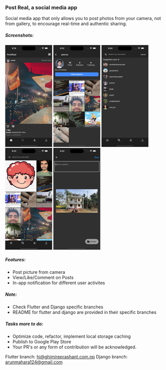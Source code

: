 ### Post Real, a social media app

Social media app that only allows you to post photos from your camera, not from gallery, to encourage real-time and authentic sharing.

##### Screenshots:

![Post Screenshot](./docs/post_ss.png) ![Profile Screenshot](./docs/profile_ss.png) ![Search Users Screenshot](./docs/searchusers_ss.png) ![Search Feed Screenshot](./docs/searchfeed_ss.png) ![Post Picture Screenshot](./docs/postpic_ss.png)

##### Features:

- Post picture from camera
- View/Like/Comment on Posts
- In-app notification for different user activites

##### Note:

- Check Flutter and Django specific branches
- README for flutter and django are provided in their specific branches

##### Tasks more to do:

- Optimize code, refactor, implement local storage caching
- Publish to Google Play Store
- Your PR's or any form of contribution will be acknowledged.

Flutter branch: hi@ghimireprashant.com.np
Django branch: arunmahara124@gmail.com
